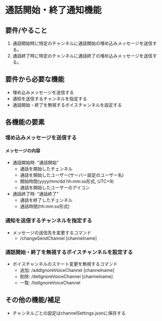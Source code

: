 # 通話開始・終了通知機能

## 要件/やること

1. 通話開始時に特定のチャンネルに通話開始の埋め込みメッセージを送信する。
2. 通話終了時に特定のチャンネルに通話終了の埋め込みメッセージを送信する。

## 要件から必要な機能

- 埋め込みメッセージを送信する
- 通知を送信するチャンネルを指定する
- 通話開始・終了を無視するボイスチャンネルを設定する

## 各機能の要素

### 埋め込みメッセージを送信する

#### メッセージの内容

- 通話開始時: "通話開始"
  - 通話を開始したチェンネル
  - 通話を開始したユーザー(サーバー設定のユーザー名)
  - 開始時間(yyyy/mm/dd hh:mm:ss形式, UTC+9)
  - 通話を開始したユーザーのアイコン
- 通話終了時: "通話終了"
  - 通話を終了したチェンネル
  - 通話時間(hh:mm:ss形式)

### 通知を送信するチャンネルを指定する

- メッセージの送信先を変更するコマンド
  - /changeSendChannel [channelname]

### 通話開始・終了を無視するボイスチャンネルを設定する

- ボイスチャンネルのステート変更を無視するコマンド
  - 追加: /addIgnoreVoiceChannel [channelname]
  - 削除: /delIgnoreVoiceChannel [channelname]
  - 一覧: /listIgnoreVoiceChannel

## その他の機能/補足

- チャンネルごとの設定はchannelSettings.jsonに保存する
